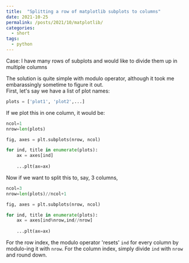 ```yaml
---
title:  "Splitting a row of matplotlib subplots to columns"
date: 2021-10-25
permalink: /posts/2021/10/matplotlib/
categories: 
  - short
tags:
  - python
---
```

Case: I have many rows of subplots and would like to divide them up in multiple columns  

The solution is quite simple with modulo operator, although it took me embarassingly sometime to figure it out.  
First, let's say we have a list of plot names:
```python
plots = ['plot1', 'plot2',...]
```
If we plot this in one column, it would be:
```python
ncol=1
nrow=len(plots)

fig, axes = plt.subplots(nrow, ncol)

for ind, title in enumerate(plots):
    ax = axes[ind]
    
    ...plt(ax=ax)
```
Now if we want to split this to, say, 3 columns,
```python
ncol=3
nrow=len(plots)//ncol+1

fig, axes = plt.subplots(nrow, ncol)

for ind, title in enumerate(plots):
    ax = axes[ind%nrow,ind//nrow]
    
    ...plt(ax=ax)
```
For the row index, the modulo operator 'resets' `ind` for every column by modulo-ing it with `nrow`.
For the column index, simply divide `ind` with `nrow` and round down.
